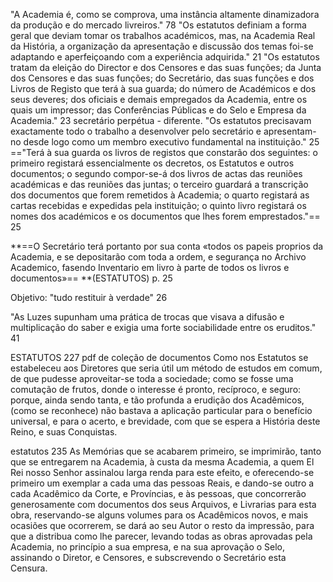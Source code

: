 "A Academia é, como se comprova, uma instância altamente dinamizadora da produção e do mercado livreiros." 78
"Os estatutos definiam a forma geral que deviam tomar os trabalhos académicos, mas, na Academia Real da História, a organização da apresentação e discussão dos temas foi-se adaptando e aperfeiçoando com a experiência adquirida." 21
"Os estatutos tratam da eleição do Director e dos Censores e das suas funções; da Junta dos Censores e das suas funções; do Secretário, das suas funções e dos Livros de Registo que terá à sua guarda; do número de Académicos e dos seus deveres; dos oficiais e demais empregados da Academia, entre os quais um impressor; das Conferências Públicas e do Selo e Empresa da Academia." 23
secretário perpétua - diferente.
"Os estatutos precisavam exactamente todo o trabalho a desenvolver pelo secretário e apresentam-no desde logo como um membro executivo fundamental na instituição." 25
=="Terá à sua guarda os livros de registos que constarão dos seguintes: o primeiro registará essencialmente os decretos, os Estatutos e outros documentos; o segundo compor-se-á dos livros de actas das reuniões académicas e das reuniões das juntas; o terceiro guardará a transcrição dos documentos que forem remetidos à Academia; o quarto registará as cartas recebidas e expedidas pela instituição; o quinto livro registará os nomes dos académicos e os documentos que lhes forem emprestados."== 25

**==O Secretário terá portanto por sua conta «todos os papeis proprios da Academia, e se depositarão com toda a ordem, e segurança no Archivo Academico, fasendo Inventario em livro à parte de todos os livros e documentos»== **(ESTATUTOS) p. 25

Objetivo: "tudo restituir à verdade" 26

"As Luzes supunham uma prática de trocas que visava a difusão e multiplicação do saber e exigia uma forte sociabilidade entre os eruditos." 41

ESTATUTOS 227 pdf de coleção de documentos
Como nos Estatutos se estabeleceu aos Diretores que seria útil um método de estudos em comum, de que pudesse aproveitar-se toda a sociedade; como se fosse uma comutação de frutos, donde o interesse é pronto, recíproco, e seguro: porque, ainda sendo tanta, e tão profunda a erudição dos Acadêmicos, (como se reconhece) não bastava a aplicação particular para o benefício universal, e para o acerto, e brevidade, com que se espera a História deste Reino, e suas Conquistas.

estatutos 235
As Memórias que se acabarem primeiro, se imprimirão, tanto que se entregarem na Academia, à custa da mesma Academia, a quem El Rei nosso Senhor assinalou larga renda para este efeito, e oferecendo-se primeiro um exemplar a cada uma das pessoas Reais, e dando-se outro a cada Acadêmico da Corte, e Províncias, e às pessoas, que concorrerão generosamente com documentos dos seus Arquivos, e Livrarias para esta obra, reservando-se alguns volumes para os Acadêmicos novos, e mais ocasiões que ocorrerem, se dará ao seu Autor o resto da impressão, para que a distribua como lhe parecer, levando todas as obras aprovadas pela Academia, no princípio a sua empresa, e na sua aprovação o Selo, assinando o Diretor, e Censores, e subscrevendo o Secretário esta Censura.